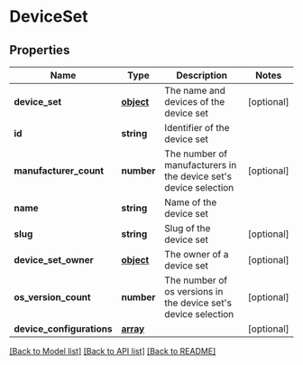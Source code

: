 # DeviceSet

## Properties
Name | Type | Description | Notes
------------ | ------------- | ------------- | -------------
**device_set** | [**object**](.md) | The name and devices of the device set | [optional] 
**id** | **string** | Identifier of the device set | 
**manufacturer_count** | **number** | The number of manufacturers in the device set&#39;s device selection | [optional] 
**name** | **string** | Name of the device set | 
**slug** | **string** | Slug of the device set | [optional] 
**device_set_owner** | [**object**](.md) | The owner of a device set | [optional] 
**os_version_count** | **number** | The number of os versions in the device set&#39;s device selection | [optional] 
**device_configurations** | [**array**](.md) |  | [optional] 

[[Back to Model list]](../README.md#documentation-for-models) [[Back to API list]](../README.md#documentation-for-api-endpoints) [[Back to README]](../README.md)

